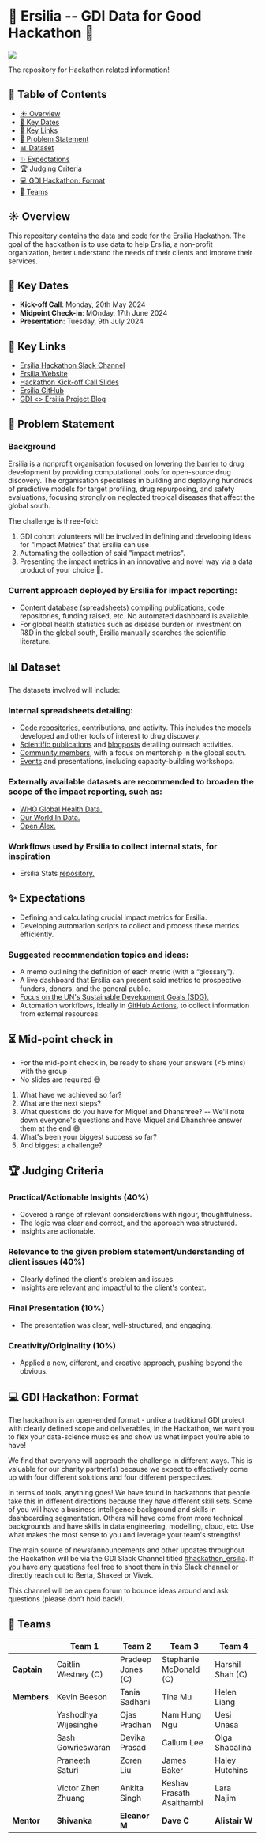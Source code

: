 # :pill: Ersilia -- GDI Data for Good Hackathon :rocket:

<!---
Add banner 
--->

<img src="2024 Hackathon Banner.png"><img>


The repository for Hackathon related information!

<!---
add table of contents
--->

## :pushpin: Table of Contents
- [:sunny: Overview](#sunny-overview)
- [:calendar: Key Dates](#calendar-key-dates)
- [:link: Key Links](#link-key-links)
- [:dart: Problem Statement](#dart-problem-statement)
- [:bar_chart: Dataset](#bar_chart-dataset)
- [:sparkles: Expectations](#sparkles-expectations)
- [:trophy: Judging Criteria](#trophy-judging-criteria)
- [:computer: GDI Hackathon: Format](#computer-gdi-hackathon-format)
- [:busts_in_silhouette: Teams](#busts_in_silhouette-teams)



## :sunny: Overview

This repository contains the data and code for the Ersilia Hackathon. The goal of the hackathon is to use data to help Ersilia, a non-profit organization, better understand the needs of their clients and improve their services.

## :calendar: Key Dates
- **Kick-off Call**: Monday, 20th May 2024
- **Midpoint Check-in**: MOnday, 17th June 2024
- **Presentation**: Tuesday, 9th July 2024

## :link: Key Links
- [Ersilia Hackathon Slack Channel](https://gooddatainstitute.slack.com/archives/C06TSFXQA58)
- [Ersilia Website](https://ersilia.io/)
- [Hackathon Kick-off Call Slides](https://www.canva.com/design/DAGESoyjP-w/6wsaJE6Q_K9ilqHYp4x40w/edit)
- [Ersilia GitHub](https://github.com/ersilia-os)
- [GDI <> Ersilia Project Blog](https://www.gooddatainstitute.com/post/pipeline-dreams-smiles-all-around-as-mlops-boosts-drug-discovery)



## :dart: Problem Statement

### Background
Ersilia is a nonprofit organisation focused on lowering the barrier to drug development by providing computational tools for open-source drug discovery. The organisation specialises in building and deploying hundreds of predictive models for target profiling, drug repurposing, and safety evaluations, focusing strongly on neglected tropical diseases that affect the global south.

The challenge is three-fold: 

1. GDI cohort volunteers will be involved in defining and developing ideas for “Impact Metrics” that Ersilia can use
2. Automating the collection of said "impact metrics".
3. Presenting the impact metrics in an innovative and novel way via a data product of your choice :muscle:.

### Current approach deployed by Ersilia for impact reporting:
- Content database (spreadsheets) compiling publications, code repositories, funding raised, etc. No automated dashboard is available.
- For global health statistics such as disease burden or investment on R&D in the global south, Ersilia manually searches the scientific literature.

## :bar_chart: Dataset
The datasets involved will include:

### Internal spreadsheets detailing:
- [Code repositories](data/ersilia/repositories.csv), contributions, and activity. This includes the [models](data/ersilia/models.csv) developed and other tools of interest to drug discovery.
- [Scientific publications](data/ersilia/publications.csv) and [blogposts](data/ersilia/blogposts.csv) detailing outreach activities.
- [Community members](data/ersilia/community.csv), with a focus on mentorship in the global south.
- [Events](data/ersilia/events.csv) and presentations, including capacity-building workshops.

### Externally available datasets are recommended to broaden the scope of the impact reporting, such as:
- [WHO Global Health Data.](https://www.who.int/data/gho)
- [Our World In Data.](https://ourworldindata.org/)
- [Open Alex.](https://openalex.org/)

### Workflows used by Ersilia to collect internal stats, for inspiration
- Ersilia Stats [repository.](https://github.com/ersilia-os/ersilia-stats)

## :sparkles: Expectations 
- Defining and calculating crucial impact metrics for Ersilia.
- Developing automation scripts to collect and process these metrics efficiently.

### Suggested recommendation topics and ideas: 
- A memo outlining the definition of each metric (with a “glossary”).
- A live dashboard that Ersilia can present said metrics to prospective funders, donors, and the general public.
- [Focus on the UN's Sustainable Development Goals (SDG).](https://sdgs.un.org/goals)
- Automation workflows, ideally in [GitHub Actions](https://github.com/features/actions), to collect information from external resources.

## :hourglass_flowing_sand: Mid-point check in 
- For the mid-point check in, be ready to share your answers (<5 mins) with the group
- No slides are required :smile:

1. What have we achieved so far?
2. What are the next steps?
3. What questions do you have for Miquel and Dhanshree? -- We'll note down everyone's questions and have Miquel and Dhanshree answer them at the end :smile:
4. What's been your biggest success so far?
5. And biggest a challenge?

## :trophy: Judging Criteria 

### Practical/Actionable Insights (40%)
- Covered a range of relevant considerations with rigour, thoughtfulness.
- The logic was clear and correct, and the approach was structured.
- Insights are actionable.

### Relevance to the given problem statement/understanding of client issues (40%)
- Clearly defined the client's problem and issues.
- Insights are relevant and impactful to the client's context.

### Final Presentation (10%)
- The presentation was clear, well-structured, and engaging.

### Creativity/Originality (10%)
- Applied a new, different, and creative approach, pushing beyond the obvious.

## :computer: GDI Hackathon: Format 

The hackathon is an open-ended format - unlike a traditional GDI project with clearly defined scope and deliverables, in the Hackathon, we want you to flex your data-science muscles and show us what impact you’re able to have!

We find that everyone will approach the challenge in different ways. This is valuable for our charity partner(s) because we expect to effectively come up with four different solutions and four different perspectives.

In terms of tools, anything goes! We have found in hackathons that people take this in different directions because they have different skill sets. Some of you will have a business intelligence background and skills in dashboarding segmentation. Others will have come from more technical backgrounds and have skills in data engineering, modelling, cloud, etc. Use what makes the most sense to you and leverage your team's strengths!

The main source of news/announcements and other updates throughout the Hackathon will be via the GDI Slack Channel titled [#hackathon_ersilia](https://gooddatainstitute.slack.com/archives/C06TSFXQA58). If you have any questions feel free to shoot them in this Slack channel or directly reach out to Berta, Shakeel or Vivek.

This channel will be an open forum to bounce ideas around and ask questions (please don’t hold back!).

## :busts_in_silhouette: Teams

|                | Team 1                                                      | Team 2                                                   | Team 3                                                       | Team 4                                                    |
|----------------|-------------------------------------------------------------|----------------------------------------------------------|-------------------------------------------------------------|----------------------------------------------------------|
| **Captain**    | Caitlin Westney (C)                                          | Pradeep Jones (C)                                         | Stephanie McDonald (C)                                            | Harshil Shah (C)                                          |
| **Members**    | Kevin Beeson                                                 | Tania Sadhani                                             | Tina Mu                                                      | Helen Liang                                               |
|                | Yashodhya Wijesinghe                                         | Ojas Pradhan                                              | Nam Hung Ngu                                                 | Uesi Unasa                                                |
|                | Sash Gowrieswaran                                            | Devika Prasad                                          | Callum Lee                                                   | Olga Shabalina                                            |
|                | Praneeth Saturi                                              | Zoren Liu                                                 | James Baker                                                  | Haley Hutchins                                            |
|                | Victor Zhen Zhuang                                           | Ankita Singh                                              | Keshav Prasath Asaithambi                                    | Lara Najim                                                |
| **Mentor**     | **Shivanka**                                                 | **Eleanor M**                                             | **Dave C**                                                   | **Alistair W**                                            |



